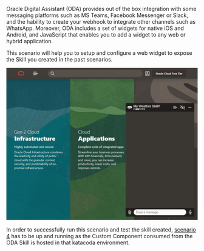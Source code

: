 
Oracle Digital Assistant (ODA) provides out of the box integration with some messaging platforms such as MS Teams, Facebook Messenger or Slack, and the hability to create your webhook to integrate other channels such as WhatsApp.
Moreover, ODA includes a set of widgets for native iOS and Android, and JavaScript that enables you to add a widget to any web or hybrid application.

This scenario will help you to setup and configure a web widget to expose the Skill you created in the past scenarios.

![Oracle Digital Assistant widget](assets/widget-intro.jpg)

In order to successfully run this scenario and test the skill created, [scenario 4](https://www.katacoda.com/rsantrod/scenarios/oda04-skill-custom-components) has to be up and running as the Custom Component consumed from the ODA Skill is hosted in that katacoda environment.

